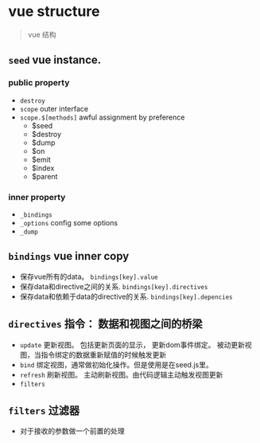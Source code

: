# vue structure

> vue 结构

## `seed` vue instance.

### public property
  - `destroy`
  - `scope` outer interface
  - `scope.$[methods]` awful assignment by preference
    * $seed
    * $destroy
    * $dump
    * $on
    * $emit
    * $index
    * $parent

### inner property
  - `_bindings`
  - `_options` config some options
  - `_dump`


## `bindings` vue inner copy
  - 保存vue所有的data。 `bindings[key].value`
  - 保存data和directive之间的关系. `bindings[key].directives`
  - 保存data和依赖于data的directive的关系. `bindings[key].depencies`

## `directives` 指令： 数据和视图之间的桥梁
  - `update` 更新视图。 包括更新页面的显示， 更新dom事件绑定。 被动更新视图，当指令绑定的数据重新赋值的时候触发更新
  - `bind` 绑定视图，通常做初始化操作。但是使用是在seed.js里。
  - `refresh` 刷新视图。 主动刷新视图。由代码逻辑主动触发视图更新
  - `filters`

## `filters` 过滤器
  - 对于接收的参数做一个前置的处理
